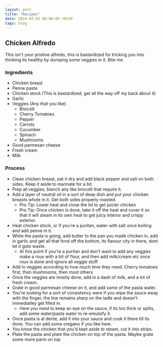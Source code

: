 ```yaml
---
layout: post
title: "Recipes"
date: 2024-02-03 00:00:00 +0530
tags: blog
---
```



## Chicken Alfredo

This isn't your pristine alfredo, this is bastardized for tricking you into thinking its healthy by dumping some veggies in it. Bite me.

### Ingredients

- Chicken breast
- Penne pasta
- Chicken stock (This is bastardized, get all the way off my back about it)
- Garlic
- Veggies (Any that you like)
    - Brocolli
    - Cherry Tomatoes
    - Pepper
    - Carrots
    - Cucumber
    - Spinach
    - Mushrooms
- Good parmesan cheese
- Fresh cream
- Milk

### Process

- Clean chicken breast, pat it dry and add black pepper and salt on both sides. Keep it aside to marinate for a bit.
- Prep all veggies, blanch any like brocolli that require it.
- Add a layer of neutral oil in a sort of deep dish and put your chicken breasts whole in it. Get both sides properly roasted.
    - Pro Tip: Lower heat and close the lid to get juicier chicken 
    - Pro Tip: Once chicken is done, take it off the heat and cover it so that it will steam in its own heat to get juicy interior and crispy exterior.
- Heat chicken stock, or if you're a puritan, water with salt once boiling and add penne in it.
- While the pasta is going, add butter to the pan you made chicken in, add in garlic and get all that fond off the bottom, its flavour city in there, dont let it goto waste.
    - At this point if you're a puritan and don't want to add any veggies make a roux with a bit of flour, and then add milk/cream etc once roux is done and ignore all veggie stuff
- Add in veggies according to how much time they need. Cherry tomatoes first, then mushrooms, then most others
- Once the veggies are mostly done, add in a dash of milk, and a lot of fresh cream.
- Grate in good parmesan cheese on it, and add some of the pasta water.
- You're looking for a sort of consistency were if you wipe the sauce away with the finger, the line remains sharp on the ladle and doesn't immediatley get filled in.
    - Here you need to keep an eye on the sauce, if its too thick or splits, add some water/pasta water to re-emulsify it.
- Once pasta is al dente, add it into your sauce and cook it there till its done. You can add some oregano if you like here.
- You know the chicken that you'd kept aside to steam, cut it into strips.
- Plate the pasta and plate the chicken on top of the pasta. Maybe grate some more parm on top

